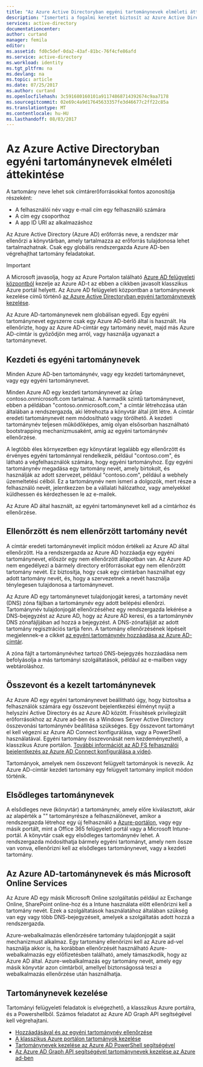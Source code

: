 ```yaml
---
title: "Az Azure Active Directoryban egyéni tartománynevek elméleti áttekintése |} Microsoft Docs"
description: "Ismerteti a fogalmi keretet biztosít az Azure Active Directoryban, beleértve az egyszeri bejelentkezés összevonási egyéni tartománynevek használatával"
services: active-directory
documentationcenter: 
author: curtand
manager: femila
editor: 
ms.assetid: fd0c5def-0da2-43af-81bc-76f4cfe86afd
ms.service: active-directory
ms.workload: identity
ms.tgt_pltfrm: na
ms.devlang: na
ms.topic: article
ms.date: 07/25/2017
ms.author: curtand
ms.openlocfilehash: 3c591680160101a91174868714392674c9aa7178
ms.sourcegitcommit: 02e69c4a9d17645633357fe3d46677c2ff22c85a
ms.translationtype: MT
ms.contentlocale: hu-HU
ms.lasthandoff: 08/03/2017
---
```

# <a name="conceptual-overview-of-custom-domain-names-in-azure-active-directory"></a>Az Azure Active Directoryban egyéni tartománynevek elméleti áttekintése
A tartomány neve lehet sok címtárerőforrásokkal fontos azonosítója részeként:

* A felhasználói név vagy e-mail cím egy felhasználó számára
* A cím egy csoporthoz
* A app ID URI az alkalmazáshoz

Az Azure Active Directory (Azure AD) erőforrás neve, a rendszer már ellenőrzi a könyvtárban, amely tartalmazza az erőforrás tulajdonosa lehet tartalmazhatnak. Csak egy globális rendszergazda Azure AD-ben végrehajthat tartomány feladatokat.

> [!IMPORTANT]
> A Microsoft javasolja, hogy az Azure Portalon található [Azure AD felügyeleti központból](https://aad.portal.azure.com) kezelje az Azure AD-t az ebben a cikkben javasolt klasszikus Azure portál helyett. Az Azure AD felügyeleti központban a tartománynevek kezelése című történő [az Azure Active Directoryban egyéni tartománynevek kezelése](active-directory-domains-manage-azure-portal.md).

Az Azure AD-tartománynevek nem globálisan egyedi. Egy egyéni tartománynevet egyszerre csak egy Azure AD-bérlő által is használt. Ha ellenőrizte, hogy az Azure AD-címtár egy tartomány nevét, majd más Azure AD-címtár is győződjön meg arról, vagy használja ugyanazt a tartománynevet.

## <a name="initial-and-custom-domain-names"></a>Kezdeti és egyéni tartománynevek
Minden Azure AD-ben tartománynév, vagy egy kezdeti tartománynevet, vagy egy egyéni tartománynevet.

Minden Azure AD egy kezdeti tartománynevet az űrlap contoso.onmicrosoft.com tartalmaz. A harmadik szintű tartománynevet, ebben a példában "contoso.onmicrosoft.com," a címtár létrehozása után általában a rendszergazda, aki létrehozta a könyvtár által jött létre. A címtár eredeti tartománynevét nem módosítható vagy törölhető. A kezdeti tartománynév teljesen működőképes, amíg olyan elsősorban használható bootstrapping mechanizmusaként, amíg az egyéni tartománynév ellenőrzése.

A legtöbb éles környezetben egy könyvtárat legalább egy ellenőrzött és érvényes egyéni tartománnyal rendelkezik, például "contoso.com", és látható a végfelhasználók számára, hogy egyéni tartományhoz. Egy egyéni tartománynév megadása egy tartomány nevét, amely birtokolt, és használják az adott szervezet, például "contoso.com", például a webhely üzemeltetési célból. Ez a tartománynév nem ismeri a dolgozók, mert része a felhasználó nevét, jelentkezzen be a vállalati hálózathoz, vagy amelyekkel küldhessen és kérdezhessen le az e-mailek.

Az Azure AD által használt, az egyéni tartománynevet kell ad a címtárhoz és ellenőrzése.

## <a name="verified-and-unverified-domain-names"></a>Ellenőrzött és nem ellenőrzött tartomány nevét
A címtár eredeti tartománynevét implicit módon értékeli az Azure AD által ellenőrzött. Ha a rendszergazda az Azure AD hozzáadja egy egyéni tartománynevet, először egy nem ellenőrzött állapotban van. Az Azure AD nem engedélyezi a bármely directory erőforrásokat egy nem ellenőrzött tartomány nevét. Ez biztosítja, hogy csak egy címtárban használhat egy adott tartomány nevét, és, hogy a szervezetnek a nevét használja ténylegesen tulajdonosa a tartománynevet.

Az Azure AD egy tartománynevet tulajdonjogát keresi, a tartomány nevét (DNS) zóna fájlban a tartománynév egy adott belépési ellenőrzi. Tartománynév tulajdonjogát ellenőrzéséhez egy rendszergazda lekérése a DNS-bejegyzést az Azure AD, hogy az Azure AD keresi, és a tartománynév DNS zónafájljában ad hozzá a bejegyzést. A DNS-zónafájlját az adott tartomány regisztrációs tartja fenn. A tartomány ellenőrzésének lépéseit megjelennek-e a cikket [az egyéni tartománynév hozzáadása az Azure AD-címtár](active-directory-add-domain.md).

A zóna fájlt a tartománynévhez tartozó DNS-bejegyzés hozzáadása nem befolyásolja a más tartományi szolgáltatások, például az e-mailben vagy webtároláshoz.

## <a name="federated-and-managed-domain-names"></a>Összevont és a kezelt tartománynevek
Az Azure AD egy egyéni tartománynevet beállítható úgy, hogy biztosítsa a felhasználók számára egy összevont bejelentkezési élményt nyújt a helyszíni Active Directory és az Azure AD között. Frissítések privilegizált erőforrásokhoz az Azure ad-ben és a Windows Server Active Directory összevonási tartománynév beállítása szükséges. Egy összevont tartományt el kell végezni az Azure AD Connect konfigurálása, vagy a PowerShell használatával. Egyéni tartomány összevonását nem kezdeményezhető, a klasszikus Azure portálon. [További információt az AD FS felhasználói bejelentkezés az Azure AD Connect konfigurálása a videó](http://channel9.msdn.com/Series/Azure-Active-Directory-Videos-Demos/Configuring-AD-FS-for-user-sign-in-with-Azure-AD-Connect).

Tartományok, amelyek nem összevont felügyelt tartományok is nevezik. Az Azure AD-címtár kezdeti tartomány egy felügyelt tartomány implicit módon történik.

## <a name="primary-domain-names"></a>Elsődleges tartománynevek
A elsődleges neve (könyvtár) a tartománynév, amely előre kiválasztott, akár az alapérték a "" tartományrésze a felhasználónevet, amikor a rendszergazda létrehoz egy új felhasználó a [Azure-portálon](https://portal.azure.com/), vagy egy másik portált, mint a Office 365 felügyeleti portál vagy a Microsoft Intune-portál. A könyvtár csak egy elsődleges tartománynév lehet. A rendszergazda módosíthatja bármely egyéni tartományt, amely nem össze van vonva, ellenőrizni kell az elsődleges tartománynevet, vagy a kezdeti tartomány.

## <a name="domain-names-in-azure-ad-and-other-microsoft-online-services"></a>Az Azure AD-tartománynevek és más Microsoft Online Services
Az Azure AD egy másik Microsoft Online szolgáltatás például az Exchange Online, SharePoint online-hoz és a Intune használata előtt ellenőrizni kell a tartomány nevét. Ezek a szolgáltatások használatához általában szükség van egy vagy több DNS-bejegyzéseit, amelyek a szolgáltatás adott hozzá a rendszergazda.

Azure-webalkalmazás ellenőrzésére tartomány tulajdonjogát a saját mechanizmust alkalmaz. Egy tartomány ellenőrizni kell az Azure ad-vel használja akkor is, ha korábban ellenőrzését használható Azure-webalkalmazás egy előfizetésben található, amely támaszkodik, hogy az Azure AD által. Azure-webalkalmazás egy tartomány nevét, amely egy másik könyvtár azon címtárból, amellyel biztonságossá teszi a webalkalmazás ellenőrzése után használhatja.

## <a name="managing-domain-names"></a>Tartománynevek kezelése
Tartományi felügyeleti feladatok is elvégezhető, a klasszikus Azure portálra, és a Powershellből. Számos feladatot az Azure AD Graph API segítségével kell végrehajtani.

* [Hozzáadásával és az egyéni tartománynév ellenőrzése](active-directory-add-domain.md)
* [A klasszikus Azure portálon tartományok kezelése](active-directory-add-manage-domain-names.md)
* [Tartománynevek kezelése az Azure AD PowerShell segítségével](https://msdn.microsoft.com/library/azure/e1ef403f-3347-4409-8f46-d72dafa116e0#BKMK_ManageDomains)
* [Az Azure AD Graph API segítségével tartománynevek kezelése az Azure ad-ben](https://msdn.microsoft.com/Library/Azure/Ad/Graph/api/domains-operations)

